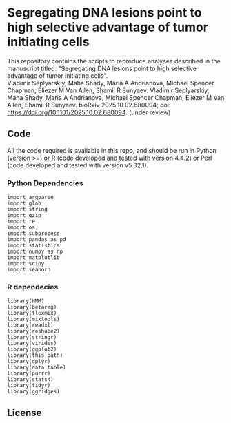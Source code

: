 # Segregating DNA lesions point to high selective advantage of tumor initiating cells
This repository contains the scripts to reproduce analyses described in the manuscript titled: "Segregating DNA lesions point to high selective advantage of tumor initiating cells".
<br>
Vladimir Seplyarskiy, Maha Shady, Maria A Andrianova, Michael Spencer Chapman, Eliezer M Van Allen, Shamil R Sunyaev. Vladimir Seplyarskiy, Maha Shady, Maria A Andrianova, Michael Spencer Chapman, Eliezer M Van Allen, Shamil R Sunyaev. bioRxiv 2025.10.02.680094; doi: https://doi.org/10.1101/2025.10.02.680094. (under review)

## Code
All the code required is available in this repo, and should be run in Python (version >=) or R (code developed and tested with version 4.4.2) or Perl (code developed and tested with version v5.32.1). 

### Python Dependencies
```
import argparse
import glob
import string
import gzip
import re
import os
import subprocess
import pandas as pd
import statistics
import numpy as np
import matplotlib
import scipy
import seaborn
```
### R dependecies
```
library(HMM)
library(betareg)
library(flexmix)
library(mixtools)
library(readxl)
library(reshape2)
library(stringr)
library(viridis)
library(ggplot2)
library(this.path)
library(dplyr)
library(data.table)
library(purrr)
library(stats4)
library(tidyr)
library(ggridges)

```
## License
